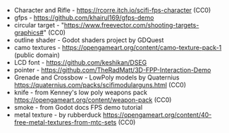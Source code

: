 * Character and Rifle - https://rcorre.itch.io/scifi-fps-character (CC0)
* gfps - https://github.com/khairul169/gfps-demo
* circular target - "https://www.freevector.com/shooting-targets-graphics#" (CC0)
* outline shader - Godot shaders project by GDQuest
* camo textures - https://opengameart.org/content/camo-texture-pack-1 (public domain)
* LCD font - https://github.com/keshikan/DSEG
* pointer - https://github.com/TheRadMatt/3D-FPP-Interaction-Demo
* Grenade and Crossbow - LowPoly models by Quaternius https://quaternius.com/packs/scifimodularguns.html (CC0)
* knife - from Kenney's low poly weapons pack https://opengameart.org/content/weapon-pack (CC0)
* smoke - from Godot docs FPS demo tutorial
* metal texture - by rubberduck https://opengameart.org/content/40-free-metal-textures-from-mtc-sets (CC0)
